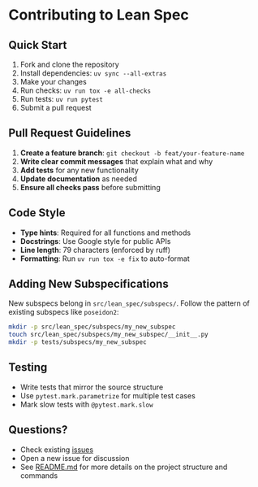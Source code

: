 # Contributing to Lean Spec

## Quick Start

1. Fork and clone the repository
2. Install dependencies: `uv sync --all-extras`
3. Make your changes
4. Run checks: `uv run tox -e all-checks`
5. Run tests: `uv run pytest`
6. Submit a pull request

## Pull Request Guidelines

1. **Create a feature branch**: `git checkout -b feat/your-feature-name`
2. **Write clear commit messages** that explain what and why
3. **Add tests** for any new functionality
4. **Update documentation** as needed
5. **Ensure all checks pass** before submitting

## Code Style

- **Type hints**: Required for all functions and methods
- **Docstrings**: Use Google style for public APIs
- **Line length**: 79 characters (enforced by ruff)
- **Formatting**: Run `uv run tox -e fix` to auto-format

## Adding New Subspecifications

New subspecs belong in `src/lean_spec/subspecs/`. Follow the pattern of existing subspecs like `poseidon2`:

```bash
mkdir -p src/lean_spec/subspecs/my_new_subspec
touch src/lean_spec/subspecs/my_new_subspec/__init__.py
mkdir -p tests/subspecs/my_new_subspec
```

## Testing

- Write tests that mirror the source structure
- Use `pytest.mark.parametrize` for multiple test cases
- Mark slow tests with `@pytest.mark.slow`

## Questions?

- Check existing [issues](https://github.com/leanEthereum/leanSpec/issues)
- Open a new issue for discussion
- See [README.md](README.md) for more details on the project structure and commands
